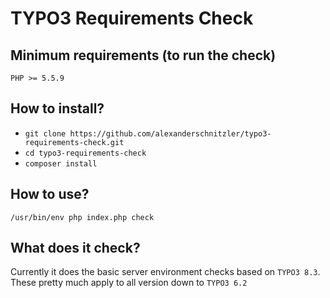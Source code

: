 # TYPO3 Requirements Check

## Minimum requirements (to run the check)

`PHP >= 5.5.9`

## How to install?

- `git clone https://github.com/alexanderschnitzler/typo3-requirements-check.git`
- `cd typo3-requirements-check`
- `composer install`

## How to use?

`/usr/bin/env php index.php check`

## What does it check?

Currently it does the basic server environment checks based on `TYPO3 8.3`.  
These pretty much apply to all version down to `TYPO3 6.2`
